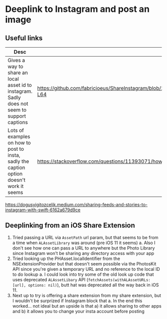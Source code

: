 #  Deeplink to Instagram and post an image

## Useful links

| Desc | Link | 
| --- | --- | 
| Gives a way to share an local asset id to instagram. Sadly does not seem to support captions | https://github.com/fabricioeus/ShareInstagram/blob/2fe322a626c898077fbe3338c65f25a81a797397/ShareInstagram/ShareInstagram.swift#L25-L64 | 
| Lots of examples on how to post to insta, sadly the caption option doesn't work it seems | https://stackoverflow.com/questions/11393071/how-to-share-an-image-on-instagram-in-ios | 

https://dogusyigitozcelik.medium.com/sharing-feeds-and-stories-to-instagram-with-swift-6162a679d9ce
  

## Deeplinking from an iOS Share Extension
1. Tried passing a URL via `AssetPath` url param, but that seems to be from a time when `ALAssetLibrary` was around (pre iOS 11 it seems)
    a. Also I don't see how one can pass a URL to anywhere but the Photo Library since Instagram won't be sharing any directory access with your app
2. Tried looking up the PHAsset.localIdentifier from the NSExtensionProvider but that doesn't seem possible via the PhotosKit API since you're given a temporary URL and no reference to the local ID to do lookup
    a. I could look into try some of the old look up code that uses deprecated `ALAssetLibary` API (`fetchAssets(withALAssetURLs: [url], options: nil)`), butt hat was deprecated all the way back in iOS 11. 
3. Next up to try is offering a share extension from my share extension, but I wouldn't be surprized if Instagram block that 
    a. In the end this worked... not ideal but an upside is that a) it allows sharing to other apps and b) it allows you to change your insta account before posting

